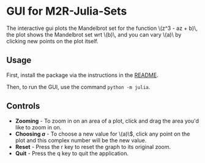 # GUI for M2R-Julia-Sets
The interactive gui plots the Mandelbrot set for the function \\(z^3 - az + b)\\, the plot shows the Mandelbrot set wrt \\(b)\\, and you can vary \\(a)\\ by clicking new points on the plot itself.

## Usage
First, install the package via the instructions in the [README](./README.md).

Then, to run the GUI, use the command `python -m julia`.

## Controls
* **Zooming** - To zoom in on an area of a plot, click and drag the area you'd like to zoom in on.
* **Choosing $a$** - To choose a new value for \\(a)\\$, click any point on the plot and this complex number will be the new value.
* **Reset** - Press the r key to reset the graph to its original zoom.
* **Quit** - Press the q key to quit the application.